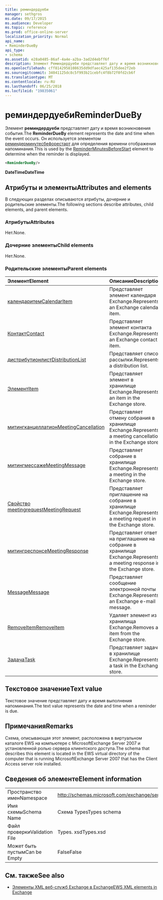 ```yaml
---
title: реминдердуеби
manager: sethgros
ms.date: 09/17/2015
ms.audience: Developer
ms.topic: reference
ms.prod: office-online-server
localization_priority: Normal
api_name:
- ReminderDueBy
api_type:
- schema
ms.assetid: e28a0485-86af-4a4e-a2ba-3ad2d4ebff6f
description: Элемент Реминдердуеби представляет дату и время возникновения события. Он используется элементом Реминдерминутесбефорестарт для определения времени отображения напоминания.
ms.openlocfilehash: cff8142958108635dd9dfaec425af135dee2f2eb
ms.sourcegitcommit: 34041125dc8c5f993b21cebfc4f8b72f0fd2cb6f
ms.translationtype: MT
ms.contentlocale: ru-RU
ms.lasthandoff: 06/25/2018
ms.locfileid: "19835061"
---
```

# <a name="reminderdueby"></a><span data-ttu-id="b2fc3-104">реминдердуеби</span><span class="sxs-lookup"><span data-stu-id="b2fc3-104">ReminderDueBy</span></span>

<span data-ttu-id="b2fc3-105">Элемент **реминдердуеби** представляет дату и время возникновения события.</span><span class="sxs-lookup"><span data-stu-id="b2fc3-105">The **ReminderDueBy** element represents the date and time when the event occurs.</span></span> <span data-ttu-id="b2fc3-106">Он используется элементом [реминдерминутесбефорестарт](reminderminutesbeforestart.md) для определения времени отображения напоминания.</span><span class="sxs-lookup"><span data-stu-id="b2fc3-106">This is used by the [ReminderMinutesBeforeStart](reminderminutesbeforestart.md) element to determine when the reminder is displayed.</span></span> 
  
```xml
<ReminderDueBy/>
```

 <span data-ttu-id="b2fc3-107">**DateTime**</span><span class="sxs-lookup"><span data-stu-id="b2fc3-107">**DateTime**</span></span>
## <a name="attributes-and-elements"></a><span data-ttu-id="b2fc3-108">Атрибуты и элементы</span><span class="sxs-lookup"><span data-stu-id="b2fc3-108">Attributes and elements</span></span>

<span data-ttu-id="b2fc3-109">В следующих разделах описываются атрибуты, дочерние и родительские элементы.</span><span class="sxs-lookup"><span data-stu-id="b2fc3-109">The following sections describe attributes, child elements, and parent elements.</span></span>
  
### <a name="attributes"></a><span data-ttu-id="b2fc3-110">Атрибуты</span><span class="sxs-lookup"><span data-stu-id="b2fc3-110">Attributes</span></span>

<span data-ttu-id="b2fc3-111">Нет.</span><span class="sxs-lookup"><span data-stu-id="b2fc3-111">None.</span></span>
  
### <a name="child-elements"></a><span data-ttu-id="b2fc3-112">Дочерние элементы</span><span class="sxs-lookup"><span data-stu-id="b2fc3-112">Child elements</span></span>

<span data-ttu-id="b2fc3-113">Нет.</span><span class="sxs-lookup"><span data-stu-id="b2fc3-113">None.</span></span>
  
### <a name="parent-elements"></a><span data-ttu-id="b2fc3-114">Родительские элементы</span><span class="sxs-lookup"><span data-stu-id="b2fc3-114">Parent elements</span></span>

|<span data-ttu-id="b2fc3-115">**Элемент**</span><span class="sxs-lookup"><span data-stu-id="b2fc3-115">**Element**</span></span>|<span data-ttu-id="b2fc3-116">**Описание**</span><span class="sxs-lookup"><span data-stu-id="b2fc3-116">**Description**</span></span>|
|:-----|:-----|
|[<span data-ttu-id="b2fc3-117">календаритем</span><span class="sxs-lookup"><span data-stu-id="b2fc3-117">CalendarItem</span></span>](calendaritem.md) <br/> |<span data-ttu-id="b2fc3-118">Представляет элемент календаря Exchange.</span><span class="sxs-lookup"><span data-stu-id="b2fc3-118">Represents an Exchange calendar item.</span></span>  <br/> |
|[<span data-ttu-id="b2fc3-119">Контакт</span><span class="sxs-lookup"><span data-stu-id="b2fc3-119">Contact</span></span>](contact.md) <br/> |<span data-ttu-id="b2fc3-120">Представляет элемент контакта Exchange.</span><span class="sxs-lookup"><span data-stu-id="b2fc3-120">Represents an Exchange contact item.</span></span>  <br/> |
|[<span data-ttu-id="b2fc3-121">дистрибутионлист</span><span class="sxs-lookup"><span data-stu-id="b2fc3-121">DistributionList</span></span>](distributionlist.md) <br/> |<span data-ttu-id="b2fc3-122">Представляет список рассылки.</span><span class="sxs-lookup"><span data-stu-id="b2fc3-122">Represents a distribution list.</span></span>  <br/> |
|[<span data-ttu-id="b2fc3-123">Элемент</span><span class="sxs-lookup"><span data-stu-id="b2fc3-123">Item</span></span>](item.md) <br/> |<span data-ttu-id="b2fc3-124">Представляет элемент в хранилище Exchange.</span><span class="sxs-lookup"><span data-stu-id="b2fc3-124">Represents an item in the Exchange store.</span></span>  <br/> |
|[<span data-ttu-id="b2fc3-125">митингканцеллатион</span><span class="sxs-lookup"><span data-stu-id="b2fc3-125">MeetingCancellation</span></span>](meetingcancellation.md) <br/> |<span data-ttu-id="b2fc3-126">Представляет отмену собрания в хранилище Exchange.</span><span class="sxs-lookup"><span data-stu-id="b2fc3-126">Represents a meeting cancellation in the Exchange store.</span></span>  <br/> |
|[<span data-ttu-id="b2fc3-127">митингмессаже</span><span class="sxs-lookup"><span data-stu-id="b2fc3-127">MeetingMessage</span></span>](meetingmessage.md) <br/> |<span data-ttu-id="b2fc3-128">Представляет собрание в хранилище Exchange.</span><span class="sxs-lookup"><span data-stu-id="b2fc3-128">Represents a meeting in the Exchange store.</span></span>  <br/> |
|[<span data-ttu-id="b2fc3-129">Свойство meetingrequest</span><span class="sxs-lookup"><span data-stu-id="b2fc3-129">MeetingRequest</span></span>](meetingrequest.md) <br/> |<span data-ttu-id="b2fc3-130">Представляет приглашение на собрание в хранилище Exchange.</span><span class="sxs-lookup"><span data-stu-id="b2fc3-130">Represents a meeting request in the Exchange store.</span></span>  <br/> |
|[<span data-ttu-id="b2fc3-131">митингреспонсе</span><span class="sxs-lookup"><span data-stu-id="b2fc3-131">MeetingResponse</span></span>](meetingresponse.md) <br/> |<span data-ttu-id="b2fc3-132">Представляет ответ на приглашение на собрание в хранилище Exchange.</span><span class="sxs-lookup"><span data-stu-id="b2fc3-132">Represents a meeting response in the Exchange store.</span></span>  <br/> |
|[<span data-ttu-id="b2fc3-133">Message</span><span class="sxs-lookup"><span data-stu-id="b2fc3-133">Message</span></span>](message-ex15websvcsotherref.md) <br/> |<span data-ttu-id="b2fc3-134">Представляет сообщение электронной почты Exchange.</span><span class="sxs-lookup"><span data-stu-id="b2fc3-134">Represents an Exchange e-mail message.</span></span>  <br/> |
|[<span data-ttu-id="b2fc3-135">RemoveItem</span><span class="sxs-lookup"><span data-stu-id="b2fc3-135">RemoveItem</span></span>](removeitem.md) <br/> |<span data-ttu-id="b2fc3-136">Удаляет элемент из хранилища Exchange.</span><span class="sxs-lookup"><span data-stu-id="b2fc3-136">Removes an item from the Exchange store.</span></span>  <br/> |
|[<span data-ttu-id="b2fc3-137">Задача</span><span class="sxs-lookup"><span data-stu-id="b2fc3-137">Task</span></span>](task.md) <br/> |<span data-ttu-id="b2fc3-138">Представляет задачу в хранилище Exchange.</span><span class="sxs-lookup"><span data-stu-id="b2fc3-138">Represents a task in the Exchange store.</span></span>  <br/> |
   
## <a name="text-value"></a><span data-ttu-id="b2fc3-139">Текстовое значение</span><span class="sxs-lookup"><span data-stu-id="b2fc3-139">Text value</span></span>

<span data-ttu-id="b2fc3-140">Текстовое значение представляет дату и время выполнения напоминания.</span><span class="sxs-lookup"><span data-stu-id="b2fc3-140">The text value represents the date and time when a reminder is due.</span></span>
  
## <a name="remarks"></a><span data-ttu-id="b2fc3-141">Примечания</span><span class="sxs-lookup"><span data-stu-id="b2fc3-141">Remarks</span></span>

<span data-ttu-id="b2fc3-142">Схема, описывающая этот элемент, расположена в виртуальном каталоге EWS на компьютере с MicrosoftExchange Server 2007 и установленной ролью сервера клиентского доступа.</span><span class="sxs-lookup"><span data-stu-id="b2fc3-142">The schema that describes this element is located in the EWS virtual directory of the computer that is running MicrosoftExchange Server 2007 that has the Client Access server role installed.</span></span>
  
## <a name="element-information"></a><span data-ttu-id="b2fc3-143">Сведения об элементе</span><span class="sxs-lookup"><span data-stu-id="b2fc3-143">Element information</span></span>

|||
|:-----|:-----|
|<span data-ttu-id="b2fc3-144">Пространство имен</span><span class="sxs-lookup"><span data-stu-id="b2fc3-144">Namespace</span></span>  <br/> |http://schemas.microsoft.com/exchange/services/2006/types  <br/> |
|<span data-ttu-id="b2fc3-145">Имя схемы</span><span class="sxs-lookup"><span data-stu-id="b2fc3-145">Schema Name</span></span>  <br/> |<span data-ttu-id="b2fc3-146">Схема Types</span><span class="sxs-lookup"><span data-stu-id="b2fc3-146">Types schema</span></span>  <br/> |
|<span data-ttu-id="b2fc3-147">Файл проверки</span><span class="sxs-lookup"><span data-stu-id="b2fc3-147">Validation File</span></span>  <br/> |<span data-ttu-id="b2fc3-148">Types. xsd</span><span class="sxs-lookup"><span data-stu-id="b2fc3-148">Types.xsd</span></span>  <br/> |
|<span data-ttu-id="b2fc3-149">Может быть пустым</span><span class="sxs-lookup"><span data-stu-id="b2fc3-149">Can be Empty</span></span>  <br/> |<span data-ttu-id="b2fc3-150">False</span><span class="sxs-lookup"><span data-stu-id="b2fc3-150">False</span></span>  <br/> |
   
## <a name="see-also"></a><span data-ttu-id="b2fc3-151">См. также</span><span class="sxs-lookup"><span data-stu-id="b2fc3-151">See also</span></span>



- [<span data-ttu-id="b2fc3-152">Элементы XML веб-служб Exchange в Exchange</span><span class="sxs-lookup"><span data-stu-id="b2fc3-152">EWS XML elements in Exchange</span></span>](ews-xml-elements-in-exchange.md)

